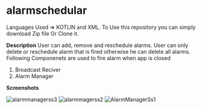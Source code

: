 # alarmschedular
Languages Used => KOTLIN and XML.
To Use this repository you can simply download Zip file Or Clone it.

**Description**
User can add, remove and reschedule alarms. User can only delete or reschedule alarm that is fired otherwise he can delete all alarms.
Following Componenets are used to fire alarm when app is closed
1. Broadcast Reciver
2. Alarm Manager

**Screenshots**

![alarmmanagerss3](https://github.com/haseebsadaqat/alarmschedular/assets/48862033/d2c72a99-3427-4512-8a4d-f5456756cdc1)
![alarmmagerss2](https://github.com/haseebsadaqat/alarmschedular/assets/48862033/f5e11c95-bdda-4b28-8f70-4ead1a126dfa)
![AlarmManagerSs1](https://github.com/haseebsadaqat/alarmschedular/assets/48862033/81c03a58-0fb9-4083-99e8-1ed992187ec5)


